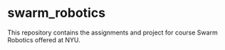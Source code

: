 # swarm_robotics
This repository contains the assignments and project for course Swarm Robotics offered at NYU.
